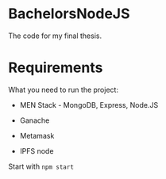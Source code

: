 # BachelorsNodeJS

The code for my final thesis. 

# Requirements

What you need to run the project: 

- MEN Stack - MongoDB, Express, Node.JS

- Ganache

- Metamask

- IPFS node 

Start with 
```npm start```


